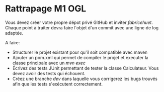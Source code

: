 # Rattrapage M1 OGL

Vous devez créer votre propre dépot privé GitHub et inviter _fabricehuet_. Chaque point à traiter devra
faire l'objet d'un commit avec une ligne de log adaptée. 

A faire:
  * Structurer le projet existant pour qu'il soit compatible avec maven
  * Ajouter un pom.xml qui permet de compiler le projet et executer la classe principale avec un _mvn exec_
  * Écrivez des tests JUnit permettant de tester la classe Calculateur. Vous devez avoir des tests qui échouent. 
  * Créez une branche _dev_ dans laquelle vous corrigerez les bugs trouvés afin que les tests s'exécutent correctement.  